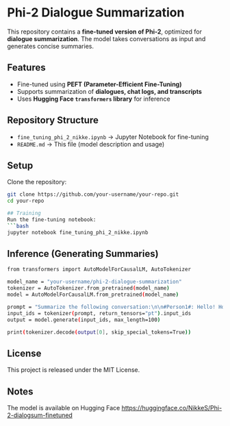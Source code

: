 # Phi-2 Dialogue Summarization

This repository contains a **fine-tuned version of Phi-2**, optimized for **dialogue summarization**. The model takes conversations as input and generates concise summaries.

## Features
- Fine-tuned using **PEFT (Parameter-Efficient Fine-Tuning)**
- Supports summarization of **dialogues, chat logs, and transcripts**
- Uses **Hugging Face `transformers` library** for inference

## Repository Structure
- `fine_tuning_phi_2_nikke.ipynb` → Jupyter Notebook for fine-tuning
- `README.md` → This file (model description and usage)

## Setup
Clone the repository:
```bash
git clone https://github.com/your-username/your-repo.git
cd your-repo

## Training
Run the fine-tuning notebook:
```bash
jupyter notebook fine_tuning_phi_2_nikke.ipynb
```

## Inference (Generating Summaries)
```bash
from transformers import AutoModelForCausalLM, AutoTokenizer

model_name = "your-username/phi-2-dialogue-summarization"
tokenizer = AutoTokenizer.from_pretrained(model_name)
model = AutoModelForCausalLM.from_pretrained(model_name)

prompt = "Summarize the following conversation:\n\n#Person1#: Hello! How are you?\n#Person2#: I'm good, thanks. How about you?\n\nSummary:"
input_ids = tokenizer(prompt, return_tensors="pt").input_ids
output = model.generate(input_ids, max_length=100)

print(tokenizer.decode(output[0], skip_special_tokens=True))
```

## License
This project is released under the MIT License.

## Notes
The model is available on Hugging Face https://huggingface.co/NikkeS/Phi-2-dialogsum-finetuned
